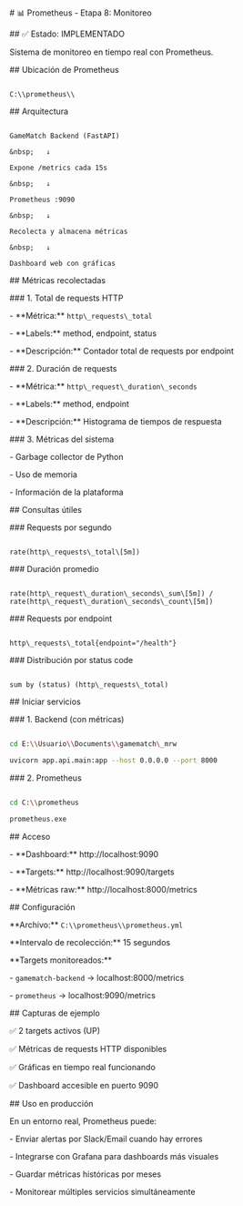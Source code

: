 \# 📊 Prometheus - Etapa 8: Monitoreo



\## ✅ Estado: IMPLEMENTADO



Sistema de monitoreo en tiempo real con Prometheus.



\## Ubicación de Prometheus

```

C:\\prometheus\\

```



\## Arquitectura

```

GameMatch Backend (FastAPI)

&nbsp;   ↓

Expone /metrics cada 15s

&nbsp;   ↓

Prometheus :9090

&nbsp;   ↓

Recolecta y almacena métricas

&nbsp;   ↓

Dashboard web con gráficas

```



\## Métricas recolectadas



\### 1. Total de requests HTTP

\- \*\*Métrica:\*\* `http\_requests\_total`

\- \*\*Labels:\*\* method, endpoint, status

\- \*\*Descripción:\*\* Contador total de requests por endpoint



\### 2. Duración de requests

\- \*\*Métrica:\*\* `http\_request\_duration\_seconds`

\- \*\*Labels:\*\* method, endpoint

\- \*\*Descripción:\*\* Histograma de tiempos de respuesta



\### 3. Métricas del sistema

\- Garbage collector de Python

\- Uso de memoria

\- Información de la plataforma



\## Consultas útiles



\### Requests por segundo

```promql

rate(http\_requests\_total\[5m])

```



\### Duración promedio

```promql

rate(http\_request\_duration\_seconds\_sum\[5m]) / rate(http\_request\_duration\_seconds\_count\[5m])

```



\### Requests por endpoint

```promql

http\_requests\_total{endpoint="/health"}

```



\### Distribución por status code

```promql

sum by (status) (http\_requests\_total)

```



\## Iniciar servicios



\### 1. Backend (con métricas)

```bash

cd E:\\Usuario\\Documents\\gamematch\_mrw

uvicorn app.api.main:app --host 0.0.0.0 --port 8000

```



\### 2. Prometheus

```bash

cd C:\\prometheus

prometheus.exe

```



\## Acceso



\- \*\*Dashboard:\*\* http://localhost:9090

\- \*\*Targets:\*\* http://localhost:9090/targets

\- \*\*Métricas raw:\*\* http://localhost:8000/metrics



\## Configuración



\*\*Archivo:\*\* `C:\\prometheus\\prometheus.yml`



\*\*Intervalo de recolección:\*\* 15 segundos



\*\*Targets monitoreados:\*\*

\- `gamematch-backend` → localhost:8000/metrics

\- `prometheus` → localhost:9090/metrics



\## Capturas de ejemplo



✅ 2 targets activos (UP)

✅ Métricas de requests HTTP disponibles

✅ Gráficas en tiempo real funcionando

✅ Dashboard accesible en puerto 9090



\## Uso en producción



En un entorno real, Prometheus puede:

\- Enviar alertas por Slack/Email cuando hay errores

\- Integrarse con Grafana para dashboards más visuales

\- Guardar métricas históricas por meses

\- Monitorear múltiples servicios simultáneamente

